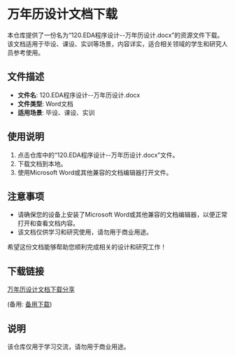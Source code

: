 # 万年历设计文档下载

本仓库提供了一份名为“120.EDA程序设计--万年历设计.docx”的资源文件下载。该文档适用于毕设、课设、实训等场景，内容详实，适合相关领域的学生和研究人员参考使用。

## 文件描述

- **文件名**: 120.EDA程序设计--万年历设计.docx
- **文件类型**: Word文档
- **适用场景**: 毕设、课设、实训

## 使用说明

1. 点击仓库中的“120.EDA程序设计--万年历设计.docx”文件。
2. 下载文档到本地。
3. 使用Microsoft Word或其他兼容的文档编辑器打开文件。

## 注意事项

- 请确保您的设备上安装了Microsoft Word或其他兼容的文档编辑器，以便正常打开和查看文档内容。
- 该文档仅供学习和研究使用，请勿用于商业用途。

希望这份文档能够帮助您顺利完成相关的设计和研究工作！

## 下载链接
[万年历设计文档下载分享](https://pan.quark.cn/s/cbcd4cf692ea) 

(备用: [备用下载](https://pan.baidu.com/s/10cdukO14zR0oIRM_6ubIeA?pwd=1234))

## 说明

该仓库仅用于学习交流，请勿用于商业用途。
